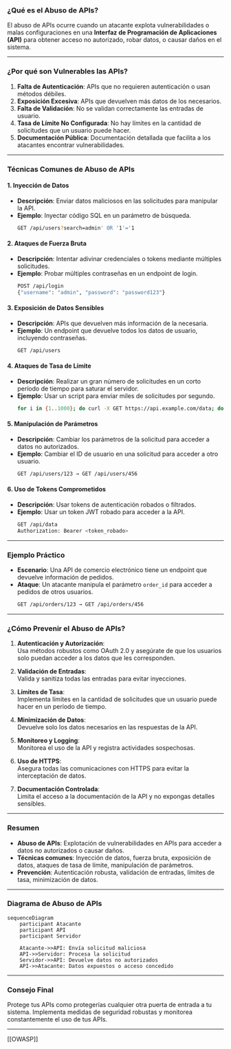 
### **¿Qué es el Abuso de APIs?**

El abuso de APIs ocurre cuando un atacante explota vulnerabilidades o malas configuraciones en una **Interfaz de Programación de Aplicaciones (API)** para obtener acceso no autorizado, robar datos, o causar daños en el sistema.

---

### **¿Por qué son Vulnerables las APIs?**

1. **Falta de Autenticación**: APIs que no requieren autenticación o usan métodos débiles.
2. **Exposición Excesiva**: APIs que devuelven más datos de los necesarios.
3. **Falta de Validación**: No se validan correctamente las entradas de usuario.
4. **Tasa de Límite No Configurada**: No hay límites en la cantidad de solicitudes que un usuario puede hacer.
5. **Documentación Pública**: Documentación detallada que facilita a los atacantes encontrar vulnerabilidades.

---

### **Técnicas Comunes de Abuso de APIs**

#### 1. **Inyección de Datos**
   - **Descripción**: Enviar datos maliciosos en las solicitudes para manipular la API.
   - **Ejemplo**: Inyectar código SQL en un parámetro de búsqueda.
     ```bash
     GET /api/users?search=admin' OR '1'='1
     ```

#### 2. **Ataques de Fuerza Bruta**
   - **Descripción**: Intentar adivinar credenciales o tokens mediante múltiples solicitudes.
   - **Ejemplo**: Probar múltiples contraseñas en un endpoint de login.
     ```bash
     POST /api/login
     {"username": "admin", "password": "password123"}
     ```

#### 3. **Exposición de Datos Sensibles**
   - **Descripción**: APIs que devuelven más información de la necesaria.
   - **Ejemplo**: Un endpoint que devuelve todos los datos de usuario, incluyendo contraseñas.
     ```bash
     GET /api/users
     ```

#### 4. **Ataques de Tasa de Límite**
   - **Descripción**: Realizar un gran número de solicitudes en un corto período de tiempo para saturar el servidor.
   - **Ejemplo**: Usar un script para enviar miles de solicitudes por segundo.
     ```bash
     for i in {1..1000}; do curl -X GET https://api.example.com/data; done
     ```

#### 5. **Manipulación de Parámetros**
   - **Descripción**: Cambiar los parámetros de la solicitud para acceder a datos no autorizados.
   - **Ejemplo**: Cambiar el ID de usuario en una solicitud para acceder a otro usuario.
     ```bash
     GET /api/users/123 → GET /api/users/456
     ```

#### 6. **Uso de Tokens Comprometidos**
   - **Descripción**: Usar tokens de autenticación robados o filtrados.
   - **Ejemplo**: Usar un token JWT robado para acceder a la API.
     ```bash
     GET /api/data
     Authorization: Bearer <token_robado>
     ```

---

### **Ejemplo Práctico**

- **Escenario**: Una API de comercio electrónico tiene un endpoint que devuelve información de pedidos.
- **Ataque**: Un atacante manipula el parámetro `order_id` para acceder a pedidos de otros usuarios.
  ```bash
  GET /api/orders/123 → GET /api/orders/456
  ```

---

### **¿Cómo Prevenir el Abuso de APIs?**

1. **Autenticación y Autorización**:  
   Usa métodos robustos como OAuth 2.0 y asegúrate de que los usuarios solo puedan acceder a los datos que les corresponden.

2. **Validación de Entradas**:  
   Valida y sanitiza todas las entradas para evitar inyecciones.

3. **Límites de Tasa**:  
   Implementa límites en la cantidad de solicitudes que un usuario puede hacer en un período de tiempo.

4. **Minimización de Datos**:  
   Devuelve solo los datos necesarios en las respuestas de la API.

5. **Monitoreo y Logging**:  
   Monitorea el uso de la API y registra actividades sospechosas.

6. **Uso de HTTPS**:  
   Asegura todas las comunicaciones con HTTPS para evitar la interceptación de datos.

7. **Documentación Controlada**:  
   Limita el acceso a la documentación de la API y no expongas detalles sensibles.

---

### **Resumen**

- **Abuso de APIs**: Explotación de vulnerabilidades en APIs para acceder a datos no autorizados o causar daños.
- **Técnicas comunes**: Inyección de datos, fuerza bruta, exposición de datos, ataques de tasa de límite, manipulación de parámetros.
- **Prevención**: Autenticación robusta, validación de entradas, límites de tasa, minimización de datos.

---

### **Diagrama de Abuso de APIs**

```mermaid
sequenceDiagram
    participant Atacante
    participant API
    participant Servidor

    Atacante->>API: Envía solicitud maliciosa
    API->>Servidor: Procesa la solicitud
    Servidor->>API: Devuelve datos no autorizados
    API->>Atacante: Datos expuestos o acceso concedido
```

---

### **Consejo Final**

Protege tus APIs como protegerías cualquier otra puerta de entrada a tu sistema. Implementa medidas de seguridad robustas y monitorea constantemente el uso de tus APIs.

---
[[OWASP]]